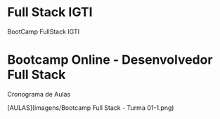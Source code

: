 # Full Stack IGTI
BootCamp FullStack IGTI

<h1> Bootcamp Online - Desenvolvedor Full Stack </h1>
<p> </p>

<p> Cronograma de Aulas </p>

[AULAS](imagens/Bootcamp Full Stack - Turma 01-1.png)
